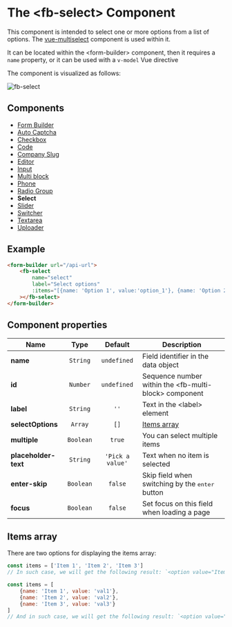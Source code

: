 # The &lt;fb-select&gt; Component

This component is intended to select one or more options from a list of options. The [vue-multiselect](https://vue-multiselect.js.org/) component is used within it.

It can be located within the &lt;form-builder&gt; component, then it requires a `name` property, or it can be used with a `v-model` Vue directive

The component is visualized as follows:

![fb-select](https://static.awes.io/docs/fb-select.gif)

## Components
* [Form Builder](./form-builder.md)
* [Auto Captcha](./fb-auto-captcha.md)
* [Checkbox](./fb-checkbox.md)
* [Code](./fb-code.md)
* [Company Slug](./fb-company-slug.md)
* [Editor](./fb-editor.md)
* [Input](./fb-input.md)
* [Multi block](./fb-multi-block.md)
* [Phone](./fb-phone.md)
* [Radio Group](./fb-radio-group.md)
* **Seleсt**
* [Slider](./fb-slider.md)
* [Switcher](./fb-switcher.md)
* [Textarea](./fb-textarea.md)
* [Uploader](./fb-uploader.md)

## Example

```html
<form-builder url="/api-url">
    <fb-select
        name="select"
        label="Select options"
        :items="[{name: 'Option 1', value:'option_1'}, {name: 'Option 2', value:'option_2'}]"
    ></fb-select>
</form-builder>
```

<form-builder url="/api-url">
    <fb-select name="select" label="Select options"></fb-select>
</form-builder>


## Component properties

| Name                | Type               | Default             | Description                                       |
|---------------------|:------------------:|:-------------------:|---------------------------------------------------|
| **name**            | `String`           | `undefined`         | Field identifier in the data object               |
| **id**              | `Number`           | `undefined`         | Sequence number within the &lt;fb-multi-block&gt; component    |
| **label**           | `String`           | `''`                | Text in the &lt;label&gt; element                 |
| **selectOptions**   | `Array`            | `[]`                | [Items array](#fbs-items)                         |
| **multiple**        | `Boolean`          | `true`              | You can select multiple items                     |
| **placeholder-text**| `String`           | `'Pick a value'`    | Text when no item is selected                     |
| **enter-skip**      | `Boolean`          | `false`             | Skip field when switching by the <kbd>enter</kbd> button |
| **focus**           | `Boolean`          | `false`             | Set focus on this field when loading a page       |


## Items array

There are two options for displaying the items array:

```javascript
const items = ['Item 1', 'Item 2', 'Item 3']
// In such case, we will get the following result: `<option value="Item 1">Item 1<option>`

const items = [
    {name: 'Item 1', value: 'val1'},
    {name: 'Item 2', value: 'val2'},
    {name: 'Item 3', value: 'val3'}
]
// And in such case, we will get the following result: `<option value="val1">Item 1<option>`
```

<form-builder url="/api-url">
    <fb-radio-group name="equal" label="Equal option" :items="['Option 1', 'Option 2']"></fb-radio-group>
    <fb-radio-group name="different" label="Different option" :items="[{name: 'Option 1', value:'option_1'}, {name: 'Option 2', value:'option_2'}]"></fb-radio-group>
</form-builder>
